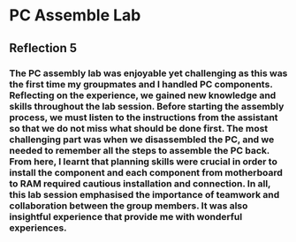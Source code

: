 # PC Assemble Lab
## Reflection 5
### The PC assembly lab was enjoyable yet challenging as this was the first time my groupmates and I handled PC components. Reflecting on the experience, we gained new knowledge and skills throughout the lab session. Before starting the assembly process, we must listen to the instructions from the assistant so that we do not miss what should be done first. The most challenging part was when we disassembled the PC, and we needed to remember all the steps to assemble the PC back. From here, I learnt that planning skills were crucial in order to install the component and each component from motherboard to RAM required cautious installation and connection. In all, this lab session emphasised the importance of teamwork and collaboration between the group members. It was also insightful experience that provide me with wonderful experiences. 
